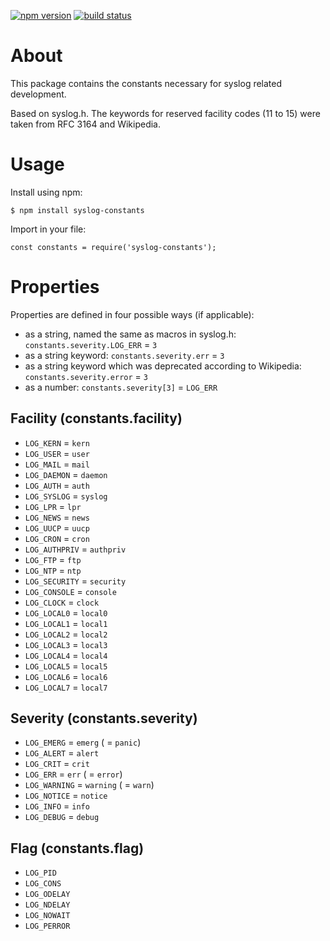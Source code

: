 [![npm version](https://img.shields.io/npm/v/syslog-constants.svg)](https://www.npmjs.com/package/syslog-constants)
[![build status](https://github.com/csimi/syslog-constants/workflows/Node%20CI/badge.svg)](https://github.com/csimi/syslog-constants/actions)

# About

This package contains the constants necessary for syslog related development.

Based on syslog.h. The keywords for reserved facility codes (11 to 15) were taken from RFC 3164 and Wikipedia.

# Usage

Install using npm:

```
$ npm install syslog-constants
```

Import in your file:

```
const constants = require('syslog-constants');
```

# Properties

Properties are defined in four possible ways (if applicable):

* as a string, named the same as macros in syslog.h: `constants.severity.LOG_ERR` = `3`
* as a string keyword: `constants.severity.err` = `3`
* as a string keyword which was deprecated according to Wikipedia: `constants.severity.error` = `3`
* as a number: `constants.severity[3]` = `LOG_ERR`

## Facility (constants.facility)

* `LOG_KERN` = `kern`
* `LOG_USER` = `user`
* `LOG_MAIL` = `mail`
* `LOG_DAEMON` = `daemon`
* `LOG_AUTH` = `auth`
* `LOG_SYSLOG` = `syslog`
* `LOG_LPR` = `lpr`
* `LOG_NEWS` = `news`
* `LOG_UUCP` = `uucp`
* `LOG_CRON` = `cron`
* `LOG_AUTHPRIV` = `authpriv`
* `LOG_FTP` = `ftp`
* `LOG_NTP` = `ntp`
* `LOG_SECURITY` = `security`
* `LOG_CONSOLE` = `console`
* `LOG_CLOCK` = `clock`
* `LOG_LOCAL0` = `local0`
* `LOG_LOCAL1` = `local1`
* `LOG_LOCAL2` = `local2`
* `LOG_LOCAL3` = `local3`
* `LOG_LOCAL4` = `local4`
* `LOG_LOCAL5` = `local5`
* `LOG_LOCAL6` = `local6`
* `LOG_LOCAL7` = `local7`

## Severity (constants.severity)

* `LOG_EMERG` = `emerg` ( = `panic`)
* `LOG_ALERT` = `alert`
* `LOG_CRIT` = `crit`
* `LOG_ERR` = `err` ( = `error`)
* `LOG_WARNING` = `warning` ( = `warn`)
* `LOG_NOTICE` = `notice`
* `LOG_INFO` = `info`
* `LOG_DEBUG` = `debug`

## Flag (constants.flag)

* `LOG_PID`
* `LOG_CONS`
* `LOG_ODELAY`
* `LOG_NDELAY`
* `LOG_NOWAIT`
* `LOG_PERROR`
